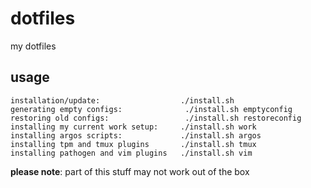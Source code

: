 dotfiles
========
my dotfiles

usage
-----

```
installation/update:                  ./install.sh
generating empty configs:              ./install.sh emptyconfig
restoring old configs:                 ./install.sh restoreconfig
installing my current work setup:     ./install.sh work
installing argos scripts:             ./install.sh argos
installing tpm and tmux plugins       ./install.sh tmux
installing pathogen and vim plugins   ./install.sh vim
```

**please note**: part of this stuff may not work out of the box
